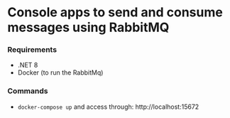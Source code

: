 # Console apps to send and consume messages using RabbitMQ

### Requirements

- .NET 8
- Docker (to run the RabbitMq)

### Commands

- `docker-compose up` and access through: http://localhost:15672
